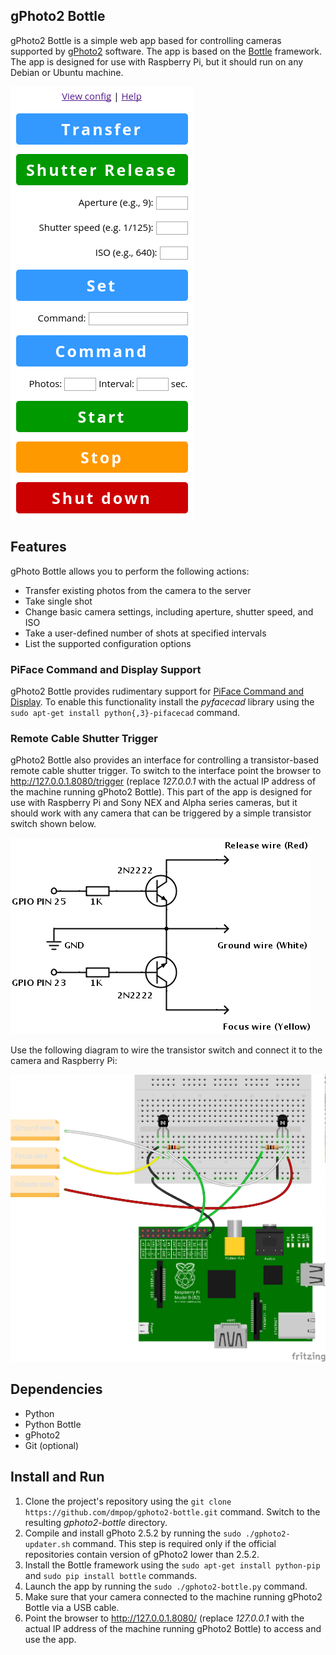 ## gPhoto2 Bottle

gPhoto2 Bottle is a simple web app based for controlling cameras supported by [gPhoto2](http://www.gphoto.org/) software. The app is based on the [Bottle](http://bottlepy.org/) framework. The app is designed for use with Raspberry Pi, but it should run on any Debian or Ubuntu machine.

<img src="gphoto2-bottle.png" alt="gPhoto2 Bottle">

## Features

gPhoto Bottle allows you to perform the following actions:

- Transfer existing photos from the camera to the server
- Take single shot
- Change basic camera settings, including aperture, shutter speed, and ISO
- Take a user-defined number of shots at specified intervals
- List the supported configuration options

### PiFace Command and Display Support

gPhoto2 Bottle provides rudimentary support for [PiFace Command and Display](http://www.piface.org.uk/products/piface_control_and_display/). To enable this functionality install the *pyfacecad* library using the `sudo apt-get install python{,3}-pifacecad` command.

### Remote Cable Shutter Trigger

gPhoto2 Bottle also provides an interface for controlling a transistor-based remote cable shutter trigger. To switch to the interface point the browser to http://127.0.0.1.8080/trigger (replace *127.0.0.1* with the actual IP address of the machine running gPhoto2 Bottle). This part of the app is designed for use with Raspberry Pi and Sony NEX and Alpha series cameras, but it should work with any camera that can be  triggered by a simple transistor switch shown below.

<img src="transistor_switch_schematic.png" alt="Transistor switch schematic">

Use the following diagram to wire the transistor switch and connect it to the camera and Raspberry Pi:

<img src="transistor_switch_bb.png" alt="Transistor switch schematic">


## Dependencies

* Python
* Python Bottle
* gPhoto2
* Git (optional)

## Install and Run

1. Clone the project's repository using the `git clone https://github.com/dmpop/gphoto2-bottle.git` command. Switch to the resulting *gphoto2-bottle* directory.
2. Compile and install gPhoto 2.5.2 by running the `sudo ./gphoto2-updater.sh` command. This step is required only if the official repositories contain version of gPhoto2 lower than 2.5.2.
3. Install the Bottle framework using the `sudo apt-get install python-pip` and `sudo pip install bottle` commands.
4. Launch the app by running the `sudo ./gphoto2-bottle.py` command.
5. Make sure that your camera connected to the machine running gPhoto2 Bottle via a USB cable.
6. Point the browser to http://127.0.0.1.8080/ (replace *127.0.0.1* with the actual IP address of the machine running gPhoto2 Bottle) to access and use the app.
